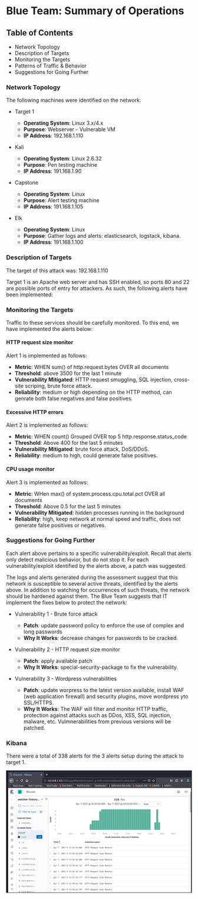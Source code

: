 # Blue Team: Summary of Operations
 
## Table of Contents
- Network Topology
- Description of Targets
- Monitoring the Targets
- Patterns of Traffic & Behavior
- Suggestions for Going Further
 
### Network Topology
 
The following machines were identified on the network:
- Target 1
  - **Operating System**: Linux 3.x/4.x
  - **Purpose**: Webserver - Vulnerable VM
  - **IP Address**: 192.168.1.110
  
- Kali
  - **Operating System**: Linux 2.6.32
  - **Purpose**: Pen testing machine
  - **IP Address**: 191.168.1.90
  
- Capstone
  - **Operating System**: Linux
  - **Purpose**: Alert testing machine
  - **IP Address**: 191.168.1.105
  
- Elk
  - **Operating System**: Linux
  - **Purpose**: Gather logs and alerts: elasticsearch, logstack, kibana.
  - **IP Address**: 191.168.1.100
  
 
### Description of Targets
 
The target of this attack was: 192.168.1.110
 
Target 1 is an Apache web server and has SSH enabled, so ports 80 and 22 are possible ports of entry for attackers. As such, the following alerts have been implemented:
 
### Monitoring the Targets
 
Traffic to these services should be carefully monitored. To this end, we have implemented the alerts below:
 
#### HTTP request size monitor
Alert 1 is implemented as follows:
  - **Metric**:  WHEN sum() of http.request.bytes OVER all documents
  - **Threshold**: above 3500 for the last 1 minute
  - **Vulnerability Mitigated**: HTTP request smuggling, SQL injection, cross-site scriping, brute force attack.
  - **Reliability**: medium or high depending on the HTTP method, can genrate both false negatives and false positives.
  
#### Excessive HTTP errors
Alert 2 is implemented as follows:
  - **Metric**: WHEN count() Grouped OVER top 5 http.response.status_code
  - **Threshold**: Above 400 for the last 5 minutes
  - **Vulnerability Mitigated**: brute force attack, DoS/DDoS.
  - **Reliability**: medium to high, could generate false positives.
  
#### CPU usage monitor
Alert 3 is implemented as follows:
  - **Metric**: WHen max() of system.process.cpu.total.pct OVER all documents
  - **Threshold**: Above 0.5 for the last 5 minutes
  - **Vulnerability Mitigated**: hidden processes running in the background
  - **Reliability**: high, keep network at normal speed and traffic, does not generate false positives or negatives. 
 
### Suggestions for Going Further
 
Each alert above pertains to a specific vulnerability/exploit. Recall that alerts only detect malicious behavior, but do not stop it. For each vulnerability/exploit identified by the alerts above, a patch was suggested.

The logs and alerts generated during the assessment suggest that this network is susceptible to several active threats, identified by the alerts above. In addition to watching for occurrences of such threats, the network should be hardened against them. The Blue Team suggests that IT implement the fixes below to protect the network:

- Vulnerability 1 - Brute force attack
  - **Patch**:  update password policy to enforce the use of complex and long passwords
  - **Why It Works**: decrease changes for passwords to be cracked.
  
- Vulnerability 2 - HTTP request size monitor
  - **Patch**: apply available patch
  - **Why It Works**: special-security-package to fix the vulnerability.
  
- Vulnerability 3 - Wordpress vulnerabilities
  - **Patch**: update worpress to the latest version available, install WAF (web application firewall) and security plugins, move wordpress yto SSL/HTTPS.
  - **Why It Works**: The WAF will filter and monitor HTTP traffic, protection against attacks such as DDos, XSS, SQL injection, malware, etc. Vulmnerabilities from previous versions will be patched. 
  
### Kibana 
There were a total of 338 alerts for the 3 alerts setup during the attack to target 1.

<img src="https://github.com/pbottari/Cybersecurity-/blob/main/Pentesting/WordPress/Images/kib0.png" width="700"> 
